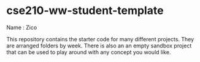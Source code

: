 # cse210-ww-student-template
Name : Zico

This repository contains the starter code for many different projects. They are arranged folders by week. There is also an an empty sandbox project that can be used to play around with any concept you would like.
